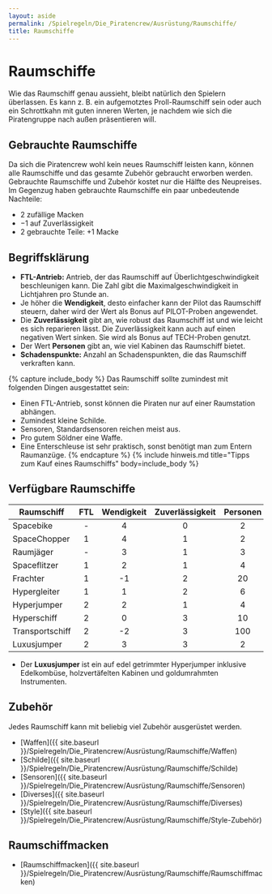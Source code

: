 ```yaml
---
layout: aside
permalink: /Spielregeln/Die_Piratencrew/Ausrüstung/Raumschiffe/
title: Raumschiffe
---
```


# Raumschiffe

Wie das Raumschiff genau aussieht, bleibt natürlich den Spielern überlassen. Es kann z. B. ein aufgemotztes Proll-Raumschiff sein oder auch ein Schrottkahn mit guten inneren Werten, je nachdem wie sich die Piratengruppe nach außen präsentieren will.

## Gebrauchte Raumschiffe

Da sich die Piratencrew wohl kein neues Raumschiff leisten kann, können alle Raumschiffe und das gesamte Zubehör gebraucht erworben werden. Gebrauchte Raumschiffe und Zubehör kostet nur die Hälfte des Neupreises. Im Gegenzug haben gebrauchte Raumschiffe ein paar unbedeutende Nachteile:

- 2 zufällige Macken
- &minus;1 auf Zuverlässigkeit
- 2 gebrauchte Teile: +1 Macke

## Begriffsklärung

- **FTL-Antrieb:** Antrieb, der das Raumschiff auf Überlichtgeschwindigkeit beschleunigen kann. Die Zahl gibt die Maximalgeschwindigkeit in Lichtjahren pro Stunde an.
- Je höher die **Wendigkeit**, desto einfacher kann der Pilot das Raumschiff steuern, daher wird der Wert als Bonus auf PILOT-Proben angewendet.
- Die **Zuverlässigkeit** gibt an, wie robust das Raumschiff ist und wie leicht es sich reparieren lässt. Die Zuverlässigkeit kann auch auf einen negativen Wert sinken. Sie wird als Bonus auf TECH-Proben genutzt.
- Der Wert **Personen** gibt an, wie viel Kabinen das Raumschiff bietet.
- **Schadenspunkte:** Anzahl an Schadenspunkten, die das Raumschiff verkraften kann.

{% capture include_body %}
Das Raumschiff sollte zumindest mit folgenden Dingen ausgestattet sein:

- Einen FTL-Antrieb, sonst können die Piraten nur auf einer Raumstation abhängen.
- Zumindest kleine Schilde.
- Sensoren, Standardsensoren reichen meist aus.
- Pro gutem Söldner eine Waffe.
- Eine Enterschleuse ist sehr praktisch, sonst benötigt man zum Entern Raumanzüge.
{% endcapture %}
{% include hinweis.md title="Tipps zum Kauf eines Raumschiffs" body=include_body %}

## Verfügbare Raumschiffe

| Raumschiff | FTL | Wendigkeit | Zuverlässigkeit | Personen | Schadenspunkte | Kosten |
| ---------- | :-: | :--------: | :-------------: | :------: | :------------: | -----: |
| Spacebike | - | 4 | 0 | 2 | 4 | 10.000 |
| SpaceChopper | 1 | 4 | 1 | 2 | 5 | 18.000 |
| Raumjäger | - | 3 | 1 | 3 | 8 | 14.000 |
| Spaceflitzer | 1 | 2 | 1 | 4 | 12 | 18.000 |
| Frachter | 1 | -1 | 2 | 20 | 24 | 20.000 |
| Hypergleiter | 1 | 1 | 2 | 6 | 12 | 24.000 |
| Hyperjumper | 2 | 2 | 1 | 4 | 12 | 30.000 |
| Hyperschiff | 2 | 0 | 3 | 10 | 24 | 36.000 |
| Transportschiff | 2 | -2 | 3 | 100 | 48 | 50.000 |
| Luxusjumper | 2 | 3 | 3 | 2 | 12 | 60.000 |

- Der **Luxusjumper** ist ein auf edel getrimmter Hyperjumper inklusive Edelkombüse, holzvertäfelten Kabinen und goldumrahmten Instrumenten.

## Zubehör

Jedes Raumschiff kann mit beliebig viel Zubehör ausgerüstet werden.

- [Waffen]({{ site.baseurl }}/Spielregeln/Die_Piratencrew/Ausrüstung/Raumschiffe/Waffen)
- [Schilde]({{ site.baseurl }}/Spielregeln/Die_Piratencrew/Ausrüstung/Raumschiffe/Schilde)
- [Sensoren]({{ site.baseurl }}/Spielregeln/Die_Piratencrew/Ausrüstung/Raumschiffe/Sensoren)
- [Diverses]({{ site.baseurl }}/Spielregeln/Die_Piratencrew/Ausrüstung/Raumschiffe/Diverses)
- [Style]({{ site.baseurl }}/Spielregeln/Die_Piratencrew/Ausrüstung/Raumschiffe/Style-Zubehör)

## Raumschiffmacken

- [Raumschiffmacken]({{ site.baseurl }}/Spielregeln/Die_Piratencrew/Ausrüstung/Raumschiffe/Raumschiffmacken)
